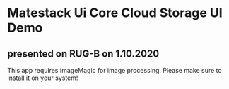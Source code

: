 # Matestack Ui Core Cloud Storage UI Demo

## presented on RUG-B on 1.10.2020

This app requires ImageMagic for image processing. Please make sure to install it on your system!
